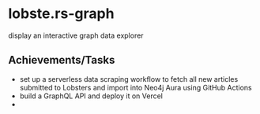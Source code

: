 # lobste.rs-graph
display an interactive graph data explorer
## Achievements/Tasks
- set up a serverless data scraping workflow to fetch all new articles submitted to Lobsters and import into Neo4j Aura using GitHub Actions
- build a GraphQL API and deploy it on Vercel
- 
